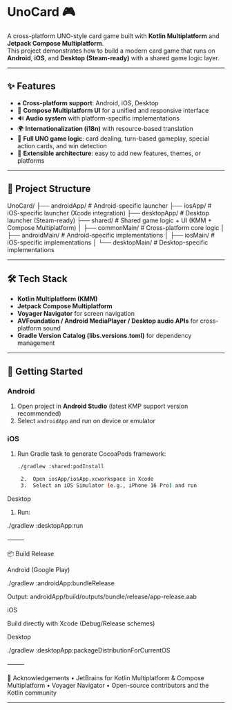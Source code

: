 # UnoCard 🎮

A cross-platform UNO-style card game built with **Kotlin Multiplatform** and **Jetpack Compose Multiplatform**.  
This project demonstrates how to build a modern card game that runs on **Android**, **iOS**, and **Desktop (Steam-ready)** with a shared game logic layer.

---

## ✨ Features
- ♠️ **Cross-platform support**: Android, iOS, Desktop
- 🎨 **Compose Multiplatform UI** for a unified and responsive interface
- 🔊 **Audio system** with platform-specific implementations
- 🌍 **Internationalization (i18n)** with resource-based translation
- 🎲 **Full UNO game logic**: card dealing, turn-based gameplay, special action cards, and win detection
- 🚀 **Extensible architecture**: easy to add new features, themes, or platforms

---

## 📂 Project Structure

UnoCard/
├── androidApp/        # Android-specific launcher
├── iosApp/            # iOS-specific launcher (Xcode integration)
├── desktopApp/        # Desktop launcher (Steam-ready)
├── shared/            # Shared game logic + UI (KMM + Compose Multiplatform)
│   ├── commonMain/    # Cross-platform core logic
│   ├── androidMain/   # Android-specific implementations
│   ├── iosMain/       # iOS-specific implementations
│   └── desktopMain/   # Desktop-specific implementations

---

## 🛠️ Tech Stack
- **Kotlin Multiplatform (KMM)**
- **Jetpack Compose Multiplatform**
- **Voyager Navigator** for screen navigation
- **AVFoundation / Android MediaPlayer / Desktop audio APIs** for cross-platform sound
- **Gradle Version Catalog (libs.versions.toml)** for dependency management

---

## 🚀 Getting Started

### Android
1. Open project in **Android Studio** (latest KMP support version recommended)
2. Select `androidApp` and run on device or emulator

### iOS
1. Run Gradle task to generate CocoaPods framework:
   ```bash
   ./gradlew :shared:podInstall

	2.	Open iosApp/iosApp.xcworkspace in Xcode
	3.	Select an iOS Simulator (e.g., iPhone 16 Pro) and run

Desktop
1.	Run:

./gradlew :desktopApp:run



⸻

📦 Build Release

Android (Google Play)

./gradlew :androidApp:bundleRelease

Output: androidApp/build/outputs/bundle/release/app-release.aab

iOS

Build directly with Xcode (Debug/Release schemes)

Desktop

./gradlew :desktopApp:packageDistributionForCurrentOS


⸻

🙌 Acknowledgements
•	JetBrains for Kotlin Multiplatform & Compose Multiplatform
•	Voyager Navigator
•	Open-source contributors and the Kotlin community

---

